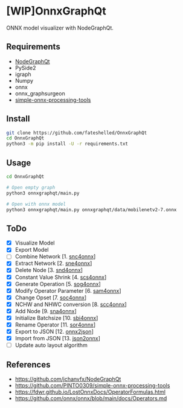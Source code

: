 # [WIP]OnnxGraphQt

ONNX model visualizer with NodeGraphQt.

## Requirements
- [NodeGraphQt](https://github.com/jchanvfx/NodeGraphQt)
- PySide2
- igraph
- Numpy
- onnx
- onnx_graphsurgeon
- [simple-onnx-processing-tools](https://github.com/PINTO0309/simple-onnx-processing-tools)


## Install
```bash
git clone https://github.com/fateshelled/OnnxGraphQt
cd OnnxGraphQt
python3 -m pip install -U -r requirements.txt
```

## Usage
```bash
cd OnnxGraphQt

# Open empty graph
python3 onnxgraphqt/main.py

# Open with onnx model
python3 onnxgraphqt/main.py onnxgraphqt/data/mobilenetv2-7.onnx

```

## ToDo
- [x] Visualize Model
- [x] Export Model
- [ ] Combine Network [1. [snc4onnx](https://github.com/PINTO0309/snc4onnx)]
- [x] Extract Network [2. [sne4onnx](https://github.com/PINTO0309/sne4onnx)]
- [x] Delete Node [3. [snd4onnx](https://github.com/PINTO0309/snd4onnx)]
- [x] Constant Value Shrink [4. [scs4onnx](https://github.com/PINTO0309/scs4onnx)]
- [x] Generate Operation [5. [sog4onnx](https://github.com/PINTO0309/sog4onnx)]
- [x] Modify Operator Parameter [6. [sam4onnx](https://github.com/PINTO0309/sam4onnx)]
- [x] Change Opset [7. [soc4onnx](https://github.com/PINTO0309/soc4onnx)]
- [x] NCHW and NHWC conversion [8. [scc4onnx](https://github.com/PINTO0309/scc4onnx)]
- [x] Add Node [9. [sna4onnx](https://github.com/PINTO0309/sna4onnx)]
- [x] Initialize Batchsize [10. [sbi4onnx](https://github.com/PINTO0309/sbi4onnx)]
- [x] Rename Operator [11. [sor4onnx](https://github.com/PINTO0309/sor4onnx)]
- [x] Export to JSON [12. [onnx2json](https://github.com/PINTO0309/onnx2json)]
- [x] Import from JSON [13. [json2onnx](https://github.com/PINTO0309/json2onnx)]
- [ ] Update auto layout algorithm

## References
- https://github.com/jchanvfx/NodeGraphQt
- https://github.com/PINTO0309/simple-onnx-processing-tools
- https://fdwr.github.io/LostOnnxDocs/OperatorFormulas.html
- https://github.com/onnx/onnx/blob/main/docs/Operators.md


